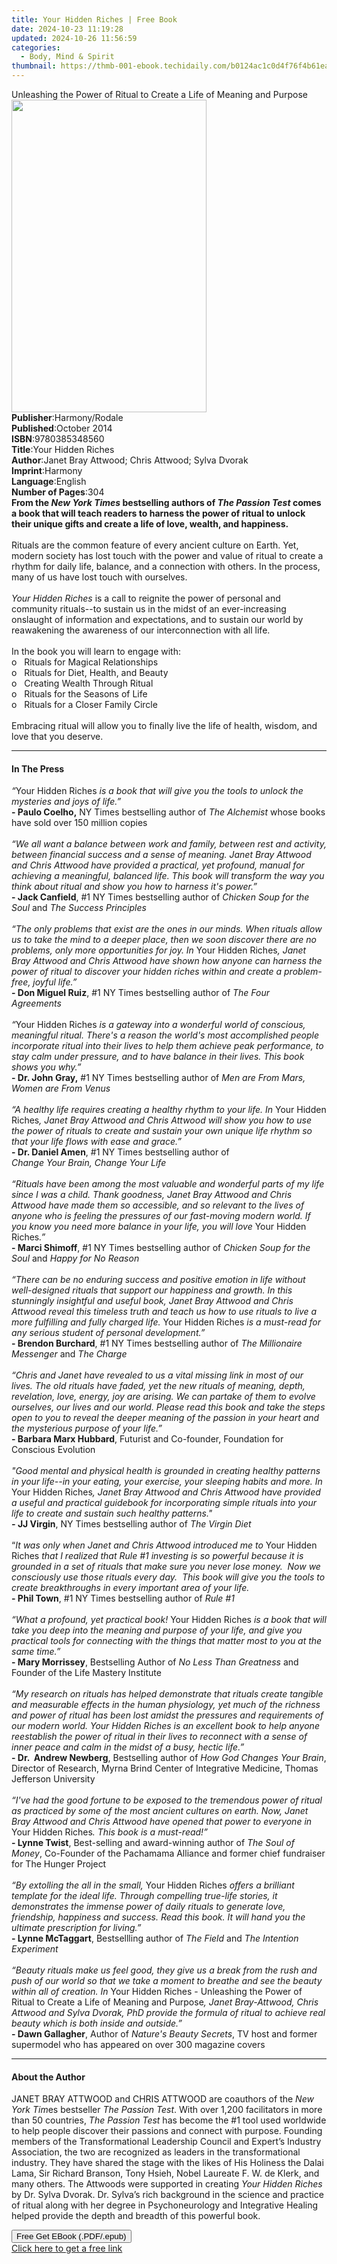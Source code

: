 ```yaml
---
title: Your Hidden Riches | Free Book
date: 2024-10-23 11:19:28
updated: 2024-10-26 11:56:59
categories:
  - Body, Mind & Spirit
thumbnail: https://thmb-001-ebook.techidaily.com/b0124ac1c0d4f76f4b61eac89f091abe9082100eca9791cc2d44fa4270827996.jpg
---
```

<main id="book-container">
  <div class="flex flex-col">
    <div class="book-brief flex-1 py-6 px-4 sm:p-6 md:py-10 md:px-8">
      <!-- brief-->
      <div class="book-brief-main">
        Unleashing the Power of Ritual to Create a Life of Meaning and Purpose
      </div>
    </div>
    <div
      class="book-meta-info flex-1 grid gap-4 col-start-1 col-end-3 row-start-1 sm:mb-6 sm:grid-cols-4 lg:gap-6 lg:col-start-2 lg:row-end-6 lg:row-span-6 lg:mb-0"
    >
      <div
        class="book-meta-info-left place-content-center mt-4 p-4 text-sm leading-6 col-start-2 col-span-2 dark:text-slate-400"
      >
        <img
          class="w-full h-500 object-cover rounded-lg sm:h-255 sm:col-span-2 lg:col-span-full"
          src="https://img-001-ebook.techidaily.com/353f5360cf9f9d994b7bc3d6da7217b37461f7aec999d47540c5e010b5970bf1.jpg"
          alt=""
          width="312"
          height="500"
        />
      </div>
      <div
        class="book-meta-info-right mt-2 col-start-1 row-start-2 col-span-3 self-center"
      >
        <!-- meta data  -->
        <div class="flex flex-col px-4 md:px-8">
          <div class="flex-1">
            <strong>Publisher</strong>:<span class="px-2">Harmony/Rodale</span>
          </div>
          <div class="flex-1">
            <strong>Published</strong>:<span class="px-2">October 2014</span>
          </div>
          <div class="flex-1">
            <strong>ISBN</strong>:<span class="px-2">9780385348560</span>
          </div>
          <div class="flex-1">
            <strong>Title</strong>:<span class="px-2">Your Hidden Riches</span>
          </div>
          <div class="flex-1">
            <strong>Author</strong>:<span class="px-2"
              >Janet Bray Attwood; Chris Attwood; Sylva Dvorak</span
            >
          </div>
          <div class="flex-1">
            <strong>Imprint</strong>:<span class="px-2">Harmony</span>
          </div>
          <div class="flex-1">
            <strong>Language</strong>:<span class="px-2">English</span>
          </div>
          <div class="flex-1">
            <strong>Number of Pages</strong>:<span class="px-2">304</span>
          </div>
        </div>
      </div>
    </div>
    <div class="book-description flex-1 py-6 px-4 sm:p-6 md:py-10 md:px-8">
      <div class="book-description-main">
        <div accordion-content="" id="description">
          <b
            >From the <i>New York Times</i> bestselling authors of
            <i>The Passion Test</i> comes a book that will teach readers to
            harness the power of ritual to unlock their unique gifts and create
            a life of love, wealth, and happiness.</b
          ><br /><br />
          Rituals are the common feature of every ancient culture on Earth. Yet,
          modern society has lost touch with the power and value of ritual to
          create a rhythm for daily life, balance, and a connection with others.
          In the process, many of us have lost touch with ourselves. <br />
          <i><br />Your Hidden Riches</i> is a call to reignite the power of
          personal and community rituals--to sustain us in the midst of an
          ever-increasing onslaught of information and expectations, and to
          sustain our world by reawakening the awareness of our interconnection
          with all life.<br /><br />
          In the book you will learn to engage with: <br />
          o&nbsp;&nbsp; Rituals for Magical Relationships<br />
          o&nbsp;&nbsp; Rituals for Diet, Health, and Beauty<br />
          o&nbsp;&nbsp; Creating Wealth Through Ritual<br />
          o&nbsp;&nbsp; Rituals for the Seasons of Life<br />
          o&nbsp;&nbsp; Rituals for a Closer Family Circle<br /><br />Embracing
          ritual will allow you to finally live the life of health, wisdom, and
          love that you deserve.
        </div>
        <div class="accordion-fader"></div>
      </div>
    </div>
    <div class="book-excerpts flex-1 py-6 px-4 sm:p-6 md:py-10 md:px-8">
      <!-- excerpts-->
      <div class="book-excerpts-main">
        <hr />
        <h4 class="placeholder placeholder-heading">
          <span>In The Press</span>
        </h4>
        <p>
          <i>“</i>Your Hidden Riches<i>
            is a book that will give you the tools to unlock the mysteries and
            joys of life.”</i
          >&nbsp;<br /><b>- Paulo Coelho,</b> NY Times bestselling author of
          <i>The Alchemist</i> whose books have sold over 150 million
          copies&nbsp;&nbsp;<br /><i
            ><br />“We all want a balance between work and family, between rest
            and activity, between financial success and a sense of meaning.
            Janet Bray Attwood and Chris Attwood have provided a practical, yet
            profound, manual for achieving a meaningful, balanced life. This
            book will transform the way you think about ritual and show you how
            to harness it's power.”&nbsp;<br /></i
          ><b>- Jack Canfield</b>, #1 NY Times bestselling author of
          <i>Chicken Soup for the Soul</i> and
          <i>The Success Principles</i>&nbsp;&nbsp;<br /><br /><i
            >“The only problems that exist are the ones in our minds. When
            rituals allow us to take the mind to a deeper place, then we soon
            discover there are no problems, only more opportunities for joy. In </i
          >Your Hidden Riches<i
            >, Janet Bray Attwood and Chris Attwood have shown how anyone can
            harness the power of ritual to discover your hidden riches within
            and create a problem-free, joyful life.”&nbsp;<br /></i
          ><b>- Don Miguel Ruiz</b>, #1 NY Times bestselling author of
          <i>The Four Agreements</i>&nbsp;&nbsp;<br /><i><br />“</i>Your Hidden
          Riches<i
            >&nbsp;is a gateway into a wonderful world of conscious, meaningful
            ritual. There's a reason the world's most accomplished people
            incorporate ritual into their lives to help them achieve peak
            performance, to stay calm under pressure, and to have balance in
            their lives. This book shows you why.”<br /></i
          ><b>- Dr. John Gray,</b>&nbsp;#1 NY Times bestselling author
          of&nbsp;<i>Men are From Mars, Women are From Venus</i>&nbsp;<br /><i
            ><br />“A healthy life requires creating a healthy rhythm to your
            life. In </i
          >Your Hidden Riches<i
            >, Janet Bray Attwood and Chris Attwood will show you how to use the
            power of rituals to create and sustain your own unique life rhythm
            so that your life flows with ease and grace.”<br /></i
          ><b>- Dr. Daniel Amen</b>, #1 NY Times bestselling author of <br /><i
            >Change Your Brain, Change Your Life</i
          >&nbsp;&nbsp;<br /><i
            ><br />“Rituals have been among the most valuable and wonderful
            parts of my life since I was a child. Thank goodness, Janet Bray
            Attwood and Chris Attwood have made them so accessible, and so
            relevant to the lives of anyone who is feeling the pressures of our
            fast-moving modern world. If you know you need more balance in your
            life, you will love </i
          >Your Hidden Riches<i>.”<br /></i><b>- Marci Shimoff</b>, #1 NY Times
          bestselling author of <i>Chicken Soup for the Soul</i> and
          <i>Happy for No Reason</i>&nbsp;&nbsp;<br /><i
            ><br />“There can be no enduring success and positive emotion in
            life without well-designed rituals that support our happiness and
            growth. In this stunningly insightful and useful book, Janet Bray
            Attwood and Chris Attwood reveal this timeless truth and teach us
            how to use rituals to live a more fulfilling and fully charged life. </i
          >Your Hidden Riches<i>
            is a must-read for any serious student of personal development.”<br /></i
          ><b>- Brendon Burchard</b>, #1 NY Times bestselling author of
          <i>The Millionaire Messenger </i>and
          <i>The Charge<br /></i>&nbsp;&nbsp;<br /><i
            >“Chris and Janet have revealed to us a vital missing link in most
            of our lives. The old rituals have faded, yet the new rituals of
            meaning, depth, revelation, love, energy, joy are arising. We can
            partake of them to evolve ourselves, our lives and our world. Please
            read this book and take the steps open to you to reveal the deeper
            meaning of the passion in your heart and the mysterious purpose of
            your life.”&nbsp;<br /></i
          ><b>- Barbara Marx Hubbard</b>, Futurist and Co-founder, Foundation
          for Conscious Evolution&nbsp;<br /><i
            ><br />"Good mental and physical health is grounded in creating
            healthy patterns in your life--in your eating, your exercise, your
            sleeping habits and more. In </i
          >Your Hidden Riches<i
            >, Janet Bray Attwood and Chris Attwood have provided a useful and
            practical guidebook for incorporating simple rituals into your life
            to create and sustain such healthy patterns."<br /></i
          ><b><i>-&nbsp;</i>JJ Virgin</b>, NY Times bestselling author of
          <i>The Virgin Diet</i> <br /><br />“<i
            >It was only when Janet and Chris Attwood introduced me to </i
          >Your Hidden Riches<i>
            that I realized that Rule #1 investing is so powerful because it is
            grounded in a set of rituals that make sure you never lose
            money.&nbsp; Now we consciously use those rituals every day.&nbsp;
            This book will give you the tools to create breakthroughs in every
            important area of your life.<br /></i
          ><b>- Phil Town</b>, #1 NY Times bestselling author of
          <i>Rule #1</i>&nbsp;&nbsp;<br /><i
            ><br />“What a profound, yet practical book!</i
          >&nbsp;Your Hidden Riches<i
            >&nbsp;is a book that will take you deep into the meaning and
            purpose of your life, and give you practical tools for connecting
            with the things that matter most to you at the same time.”<br /></i
          ><b>- Mary Morrissey</b>, Bestselling Author of&nbsp;<i
            >No Less Than Greatness</i
          >&nbsp;and Founder of the Life Mastery Institute&nbsp;<br /><i
            ><br />“My research on rituals has helped demonstrate that rituals
            create tangible and measurable effects in the human physiology, yet
            much of the richness and power of ritual has been lost amidst the
            pressures and requirements of our modern world. Your Hidden Riches
            is an excellent book to help anyone reestablish the power of ritual
            in their lives to reconnect with a sense of inner peace and calm in
            the midst of a busy, hectic life.”<br /></i
          ><b>- Dr. &nbsp;Andrew Newberg</b>, Bestselling author of
          <i>How God Changes Your Brain</i>, Director of Research,&nbsp;Myrna
          Brind Center of Integrative Medicine, Thomas Jefferson University<br /><br /><i
            >“I've had the good fortune to be exposed to the tremendous power of
            ritual as practiced by some of the most ancient cultures on earth.
            Now, Janet Bray Attwood and Chris Attwood have opened that power to
            everyone in </i
          >Your Hidden Riches<i>. This book is a must-read!”<br /></i
          ><b>- Lynne Twist</b>, Best-selling and award-winning author of
          <i>The Soul of Money</i>, Co-Founder of the Pachamama Alliance and
          former chief fundraiser for The Hunger Project&nbsp;&nbsp;<br /><i
            ><br />“By extolling the all in the small, </i
          >Your Hidden Riches<i>
            offers a brilliant template for the ideal life. Through compelling
            true-life stories, it demonstrates the immense power of daily
            rituals to generate love, friendship, happiness and success. Read
            this book. It will hand you the ultimate prescription for
            living.”<br /></i
          ><b>- Lynne McTaggart</b>, Bestsellling author of <i>The Field</i> and
          <i>The Intention Experiment</i>&nbsp;&nbsp;<br /><i
            ><br />“Beauty rituals make us feel good, they give us a break from
            the rush and push of our world so that we take a moment to breathe
            and see the beauty within all of creation. In </i
          >Your Hidden Riches - Unleashing the Power of Ritual to Create a Life
          of Meaning and Purpose<i
            >, Janet Bray-Attwood, Chris Attwood and Sylva Dvorak, PhD provide
            the formula of ritual to achieve real beauty which is both inside
            and outside.”<br /></i
          ><b>- Dawn Gallagher</b>, Author of <i>Nature's Beauty Secrets</i>, TV
          host and former supermodel who has appeared on&nbsp;over 300 magazine
          covers
        </p>
      </div>
    </div>
    <div class="book-about-author flex-1 py-6 px-4 sm:p-6 md:py-10 md:px-8">
      <!-- about author-->
      <div class="book-main-author-main">
        <hr />
        <h4 class="placeholder placeholder-heading">
          <span>About the Author</span>
        </h4>
        <p>
          JANET BRAY ATTWOOD and CHRIS ATTWOOD are coauthors of the
          <i>New York Tim</i>es bestseller <i>The Passion Test</i>. With over
          1,200 facilitators in more than 50 countries,
          <i>The Passion Test</i> has become the #1 tool used worldwide to help
          people discover their passions and connect with purpose. Founding
          members of the Transformational Leadership Council and Expert’s
          Industry Association, the two are recognized as leaders in the
          transformational industry. They have shared the stage with the likes
          of His Holiness the Dalai Lama, Sir Richard Branson, Tony Hsieh, Nobel
          Laureate F. W. de Klerk, and many others. The Attwoods were supported
          in creating <i>Your Hidden Riches</i> by Dr. Sylva Dvorak. Dr. Sylva’s
          rich background in the science and practice of ritual along with her
          degree in Psychoneurology and Integrative Healing helped provide the
          depth and breadth of this powerful book.
        </p>
      </div>
    </div>
    <div class="book-free-get flex-1 py-6 px-4 sm:p-6 md:py-10 md:px-8">
      <button
        id="btn-free-get"
        class="bg-blue-500 hover:bg-blue-700 text-white font-bold py-2 px-4 rounded"
      >
        Free Get EBook (.PDF/.epub)
      </button>
      <div id="countdown-display" class="px-2 text-lg mt-2"></div>
      <a
        id="free-link"
        class="hidden bg-blue-500 hover:bg-blue-700 text-white font-bold py-2 px-4 rounded"
        href="https://www.ebooks.com/en-us/book/1680884/your-hidden-riches/janet-bray-attwood/"
        target="_blank"
        >Click here to get a free link</a
      >
    </div>
    <script>
      let countdownTime = 0;
      let countdownInterval = null;
      document
        .getElementById('btn-free-get')
        .addEventListener('click', startCountdown);
      function startCountdown() {
        countdownTime = new Date().getTime() + 60000 * 3;
        countdownInterval = setInterval(updateCountdown, 1000);
        document.getElementById('btn-free-get').disabled = true;
        document
          .getElementById('btn-free-get')
          .classList.add('bg-gray-500', 'cursor-not-allowed');
      }
      function updateCountdown() {
        let currentTime = new Date().getTime();
        let timeLeft = countdownTime - currentTime;
        let secondsLeft = Math.floor(timeLeft / 1000);
        document.getElementById('countdown-display').innerHTML =
          `Remaining time: ${secondsLeft} seconds.`;
        if (secondsLeft <= 0) {
          clearInterval(countdownInterval);
          document.getElementById('btn-free-get').classList.add('hidden');
          document.getElementById('free-link').classList.remove('hidden');
          document.getElementById('countdown-display').innerHTML = '';
        }
      }
    </script>
  </div>
</main>
